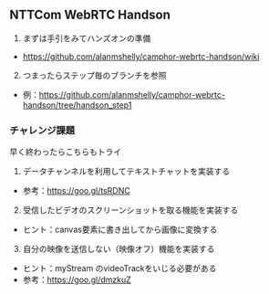 ## NTTCom WebRTC Handson

1. まずは手引をみてハンズオンの準備
 - https://github.com/alanmshelly/camphor-webrtc-handson/wiki
2. つまったらステップ毎のブランチを参照
 - 例：https://github.com/alanmshelly/camphor-webrtc-handson/tree/handson_step1

### チャレンジ課題

早く終わったらこちらもトライ

1. データチャンネルを利用してテキストチャットを実装する
 - 参考：https://goo.gl/tsRDNC

2. 受信したビデオのスクリーンショットを取る機能を実装する
 - ヒント：canvas要素に書き出してから画像に変換する

3. 自分の映像を送信しない（映像オフ）機能を実装する
 - ヒント：myStream のvideoTrackをいじる必要がある
 - 参考：https://goo.gl/dmzkuZ
